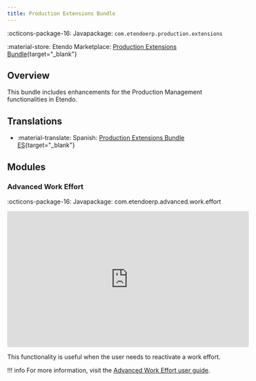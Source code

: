 ```yaml
---
title: Production Extensions Bundle
---
```

:octicons-package-16: Javapackage: `com.etendoerp.production.extensions`

:material-store: Etendo Marketplace:  [Production Extensions Bundle](https://marketplace.etendo.cloud/#/product-details?module=7C68641225CE46A6BF8A39993CC8E1E5){target="_blank"}

## Overview
This bundle includes enhancements for the Production Management functionalities in Etendo.

## Translations

-  :material-translate: Spanish: [Production Extensions Bundle ES](https://marketplace.etendo.cloud/?#/product-details?module=0FFED1B8A5AE471AA1A672F4D7E1B1C4){target="_blank"}


## Modules

### Advanced Work Effort

:octicons-package-16: Javapackage: com.etendoerp.advanced.work.effort

<iframe width="560" height="315" src="https://www.youtube.com/embed/uqq7-LAoK-Q" title="YouTube video player" frameborder="0" allow="accelerometer; autoplay; clipboard-write; encrypted-media; gyroscope; picture-in-picture; web-share" allowfullscreen></iframe> 

This functionality is useful when the user needs to reactivate a work effort.

!!! info
    For more information, visit the [Advanced Work Effort user guide](../../../../../user-guide/etendo-classic/basic-features/production-management/transactions.md#how-to-reactivate-work-efforts).